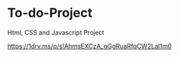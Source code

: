 # To-do-Project
 Html, CSS and Javascript Project

https://1drv.ms/p/s!AhmsEXCzA_gGgRuaRfqCW2LaI1m0
